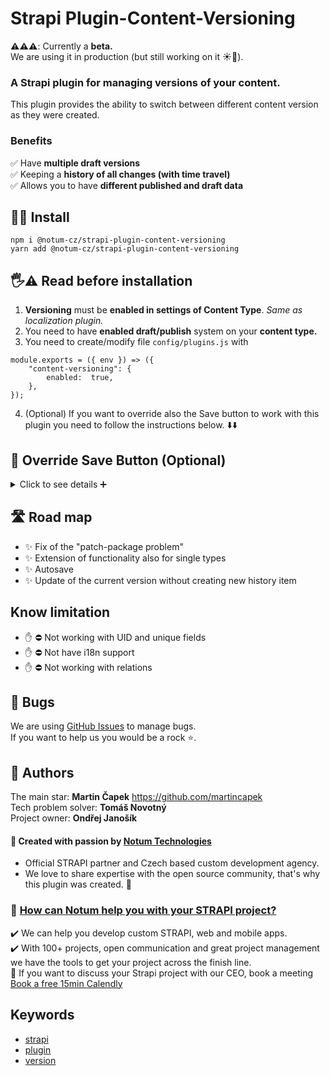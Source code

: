 # Strapi Plugin-Content-Versioning

**⚠️⚠️⚠️**: Currently a **beta.** <br> We are using it in production (but still working on it ☀️🌙).

### A Strapi plugin for managing versions of your content.

This plugin provides the ability to switch between different content version as they were created.

### Benefits

✅ Have **multiple draft versions** <br>
✅ Keeping a **history of all changes (with time travel)** <br>
✅ Allows you to have **different published and draft data** <br>

## 🧑‍💻 Install

```
npm i @notum-cz/strapi-plugin-content-versioning
yarn add @notum-cz/strapi-plugin-content-versioning
```

## 🖐⚠️ Read before installation

1. **Versioning** must be **enabled in settings of Content Type**. _Same as localization plugin._
2. You need to have **enabled draft/publish** system on your **content type.**
3. You need to create/modify file `config/plugins.js` with

```
module.exports = ({ env }) => ({
	"content-versioning": {
		enabled:  true,
	},
});
```

4. (Optional) If you want to override also the Save button to work with this plugin you need to follow the instructions below. ⬇️⬇️

## 💾 Override Save Button (Optional)

<details>
  <summary>Click to see details ➕</summary>

You have to use [patch-package](https://www.npmjs.com/package/patch-package) to make it work with native Save button. _(We are working closely with the core team to change this)._

1. Install `patch-package`
   - `npm install patch-package` or `yarn add patch-package`
2. Create folder `patches` in root of your project
3. Add file `@strapi+admin+4.0.2.patch` with content below ⬇️
4. Add the line `"postinstall": "patch-package",` to the scripts section of the `package.json`
5. Run `npm run postinstall`

```
diff --git a/node_modules/@strapi/admin/admin/src/content-manager/components/CollectionTypeFormWrapper/index.js b/node_modules/@strapi/admin/admin/src/content-manager/components/CollectionTypeFormWrapper/index.js
index 6701309..393f616 100644
--- a/node_modules/@strapi/admin/admin/src/content-manager/components/CollectionTypeFormWrapper/index.js
+++ b/node_modules/@strapi/admin/admin/src/content-manager/components/CollectionTypeFormWrapper/index.js
@@ -247,9 +247,17 @@ const CollectionTypeFormWrapper = ({ allLayoutData, children, slug, id, origin }
     replace(redirectionLink);
   }, [redirectionLink, replace]);

+
+  const currentContentTypeLayout = get(allLayoutData, ['contentType'], {});
+
+  const hasVersions = useMemo(() => {
+    return get(currentContentTypeLayout, ['pluginOptions', 'versions', 'versioned'], false);
+  }, [currentContentTypeLayout]);
+
+
   const onPost = useCallback(
     async (body, trackerProperty) => {
-      const endPoint = `${getRequestUrl(`collection-types/${slug}`)}${rawQuery}`;
+      const endPoint = hasVersions ?  `/content-versioning/${slug}/save` : `${getRequestUrl(`collection-types/${slug}`)}${rawQuery}`;

       try {
         // Show a loading button in the EditView/Header.js && lock the app => no navigation
@@ -267,7 +275,13 @@ const CollectionTypeFormWrapper = ({ allLayoutData, children, slug, id, origin }
         // Enable navigation and remove loaders
         dispatch(setStatus('resolved'));

-        replace(`/content-manager/collectionType/${slug}/${data.id}${rawQuery}`);
+        if (hasVersions) {
+          replace({
+            pathname: `/content-manager/collectionType/${slug}/${data.id}`,
+          });
+        } else {
+          replace(`/content-manager/collectionType/${slug}/${data.id}${rawQuery}`);
+        }
       } catch (err) {
         trackUsageRef.current('didNotCreateEntry', { error: err, trackerProperty });
         displayErrors(err);
@@ -303,14 +317,15 @@ const CollectionTypeFormWrapper = ({ allLayoutData, children, slug, id, origin }

   const onPut = useCallback(
     async (body, trackerProperty) => {
-      const endPoint = getRequestUrl(`collection-types/${slug}/${id}`);
+
+      const endPoint = hasVersions ?  `/content-versioning/${slug}/save` : getRequestUrl(`collection-types/${slug}/${id}`);

       try {
         trackUsageRef.current('willEditEntry', trackerProperty);

         dispatch(setStatus('submit-pending'));

-        const { data } = await axiosInstance.put(endPoint, body);
+        const { data } = hasVersions ? await axiosInstance.post(endPoint, body) : await axiosInstance.put(endPoint, body);

         trackUsageRef.current('didEditEntry', { trackerProperty });
         toggleNotification({
@@ -321,6 +336,12 @@ const CollectionTypeFormWrapper = ({ allLayoutData, children, slug, id, origin }
         dispatch(submitSucceeded(cleanReceivedData(data)));

         dispatch(setStatus('resolved'));
+
+        if (hasVersions) {
+          replace({
+            pathname: `/content-manager/collectionType/${slug}/${data.id}`,
+          });
+        }
       } catch (err) {
         trackUsageRef.current('didNotEditEntry', { error: err, trackerProperty });
         displayErrors(err);
diff --git a/node_modules/@strapi/admin/admin/src/content-manager/components/EditViewDataManagerProvider/index.js b/node_modules/@strapi/admin/admin/src/content-manager/components/EditViewDataManagerProvider/index.js
index aff6f07..c5d7b87 100644
--- a/node_modules/@strapi/admin/admin/src/content-manager/components/EditViewDataManagerProvider/index.js
+++ b/node_modules/@strapi/admin/admin/src/content-manager/components/EditViewDataManagerProvider/index.js
@@ -49,6 +49,10 @@ const EditViewDataManagerProvider = ({
     return get(currentContentTypeLayout, ['options', 'draftAndPublish'], false);
   }, [currentContentTypeLayout]);

+  const hasVersions = useMemo(() => {
+    return get(currentContentTypeLayout, ['pluginOptions', 'versions', 'versioned'], false);
+  }, [currentContentTypeLayout]);
+
   const shouldNotRunValidations = useMemo(() => {
     return hasDraftAndPublish && !initialData.publishedAt;
   }, [hasDraftAndPublish, initialData.publishedAt]);
@@ -515,7 +519,7 @@ const EditViewDataManagerProvider = ({
         ) : (
           <>
             <Prompt
-              when={!isEqual(modifiedData, initialData)}
+              when={!hasVersions && !isEqual(modifiedData, initialData)}
               message={formatMessage({ id: 'global.prompt.unsaved' })}
             />
             <form noValidate onSubmit={handleSubmit}>
```

</details>

## 🛣️ Road map

- ✨ Fix of the "patch-package problem"
- ✨ Extension of functionality also for single types
- ✨ Autosave
- ✨ Update of the current version without creating new history item

## Know limitation

- ✋ ⛔️ Not working with UID and unique fields
- ✋ ⛔️ Not have i18n support 
- ✋ ⛔️ Not working with relations

## 🐛 Bugs

We are using [GitHub Issues](https://github.com/notum-cz/strapi-plugin-content-versioning/issues) to manage bugs. <br>
If you want to help us you would be a rock ⭐.

## 🧔 Authors

The main star: **Martin Čapek** https://github.com/martincapek <br>
Tech problem solver: **Tomáš Novotný** <br>
Project owner: **Ondřej Janošík** <br>

#### 🚀 Created with passion by [Notum Technologies](https://notum.cz/en)

- Official STRAPI partner and Czech based custom development agency.
- We love to share expertise with the open source community, that's why this plugin was created. 🖤

### 🎯 [How can Notum help you with your STRAPI project?](https://notum.cz/en/strapi/)

✔️ We can help you develop custom STRAPI, web and mobile apps. <br>
✔️ With 100+ projects, open communication and great project management we have the tools to get your project across the finish line.<br>
📅 If you want to discuss your Strapi project with our CEO, book a meeting [Book a free 15min Calendly ](https://bit.ly/3thyPFX)

## Keywords

- [strapi](https://www.npmjs.com/search?q=keywords:strapi)
- [plugin](https://www.npmjs.com/search?q=keywords:plugin)
- [version](https://www.npmjs.com/search?q=keywords:version)
